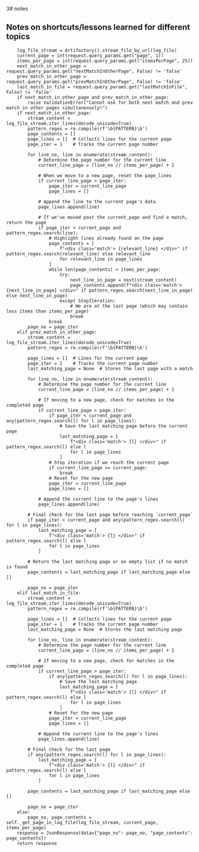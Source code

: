 3# notes

## Notes on shortcuts/lessons learned for different topics

        
        log_file_stream = Artifactory().stream_file_by_url(log_file)
        current_page = int(request.query_params.get("page", 1))
        items_per_page = int(request.query_params.get("itemsPerPage", 25))
        next_match_in_other_page = request.query_params.get("nextMatchInOtherPage", False) != 'false'
        prev_match_in_other_page = request.query_params.get("prevMatchInOtherPage", False) != 'false'
        last_match_in_file = request.query_params.get("lastMatchInFile", False) != 'false'
        if next_match_in_other_page and prev_match_in_other_page:
            raise ValidationError("Cannot ask for both next match and prev match in other pages simultaneously!")
        if next_match_in_other_page:
            stream_content = log_file_stream.iter_lines(decode_unicode=True)
            pattern_regex = re.compile(rf'\b{PATTERN}\b')
            page_contents = []
            page_lines = []  # Collects lines for the current page
            page_iter = 1    # Tracks the current page number

            for line_no, line in enumerate(stream_content):
                # Determine the page number for the current line
                current_line_page = (line_no // items_per_page) + 1
                
                # When we move to a new page, reset the page_lines
                if current_line_page > page_iter:
                    page_iter = current_line_page
                    page_lines = []

                # Append the line to the current page's data
                page_lines.append(line)

                # If we've moved past the current_page and find a match, return the page
                if page_iter > current_page and pattern_regex.search(line):
                    # Highlight lines already found on the page
                    page_contents = [
                        f"<div class='match'> {relevant_line} </div>" if pattern_regex.search(relevant_line) else relevant_line
                        for relevant_line in page_lines
                    ]
                    while len(page_contents) < items_per_page:
                        try:
                            next_line_in_page = next(stream_content)
                            page_contents.append(f"<div class='match'> {next_line_in_page} </div>" if pattern_regex.search(next_line_in_page) else next_line_in_page)
                        except StopIteration:
                            # We are at the last page (which may contain less items than items_per_page)
                            break
                    break
            page_no = page_iter
        elif prev_match_in_other_page:
            stream_content = log_file_stream.iter_lines(decode_unicode=True)
            pattern_regex = re.compile(rf'\b{PATTERN}\b')

            page_lines = []  # Lines for the current page
            page_iter = 1    # Tracks the current page number
            last_matching_page = None  # Stores the last page with a match

            for line_no, line in enumerate(stream_content):
                # Determine the page number for the current line
                current_line_page = (line_no // items_per_page) + 1

                # If moving to a new page, check for matches in the completed page
                if current_line_page > page_iter:
                    if page_iter < current_page and any(pattern_regex.search(l) for l in page_lines):
                        # Save the last matching page before the current page
                        last_matching_page = [
                            f"<div class='match'> {l} </div>" if pattern_regex.search(l) else l
                            for l in page_lines
                        ]
                    # Stop iteration if we reach the current page
                    if current_line_page >= current_page:
                        break
                    # Reset for the new page
                    page_iter = current_line_page
                    page_lines = []

                # Append the current line to the page's lines
                page_lines.append(line)

            # Final check for the last page before reaching `current_page`
            if page_iter < current_page and any(pattern_regex.search(l) for l in page_lines):
                last_matching_page = [
                    f"<div class='match'> {l} </div>" if pattern_regex.search(l) else l
                    for l in page_lines
                ]

            # Return the last matching page or an empty list if no match is found
            page_contents = last_matching_page if last_matching_page else []

            page_no = page_iter
        elif last_match_in_file:
            stream_content = log_file_stream.iter_lines(decode_unicode=True)
            pattern_regex = re.compile(rf'\b{PATTERN}\b')

            page_lines = []  # Collects lines for the current page
            page_iter = 1    # Tracks the current page number
            last_matching_page = None  # Stores the last matching page

            for line_no, line in enumerate(stream_content):
                # Determine the page number for the current line
                current_line_page = (line_no // items_per_page) + 1

                # If moving to a new page, check for matches in the completed page
                if current_line_page > page_iter:
                    if any(pattern_regex.search(l) for l in page_lines):
                        # Save the last matching page
                        last_matching_page = [
                            f"<div class='match'> {l} </div>" if pattern_regex.search(l) else l
                            for l in page_lines
                        ]
                    # Reset for the new page
                    page_iter = current_line_page
                    page_lines = []

                # Append the current line to the page's lines
                page_lines.append(line)

            # Final check for the last page
            if any(pattern_regex.search(l) for l in page_lines):
                last_matching_page = [
                    f"<div class='match'> {l} </div>" if pattern_regex.search(l) else l
                    for l in page_lines
                ]

            page_contents = last_matching_page if last_matching_page else []

            page_no = page_iter
        else:
            page_no, page_contents = self._get_page_in_log_file(log_file_stream, current_page, items_per_page)
        response = JsonResponse(data={"page_no": page_no, "page_contents": page_contents})
        return response

